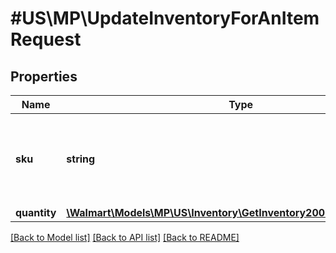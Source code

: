 # #US\MP\UpdateInventoryForAnItemRequest

## Properties

Name | Type | Description | Notes
------------ | ------------- | ------------- | -------------
**sku** | **string** | A seller-provided Product ID. Response will have decoded value. |
**quantity** | [**\Walmart\Models\MP\US\Inventory\GetInventory200ResponseQuantity**](GetInventory200ResponseQuantity.md) |  |


[[Back to Model list]](../) [[Back to API list]](../../Api/US/MP) [[Back to README]](../../README.md)
